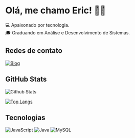 # Olá, me chamo Eric! 👋🏻 

💻 Apaixonado por tecnologia.<br>
🎓 Graduando em Análise e Desenvolvimento de Sistemas.


## Redes de contato

[![Blog](https://img.shields.io/badge/LinkedIn-0077B5?style=for-the-badge&logo=linkedin&logoColor=white)](https://www.linkedin.com/in/eric-camelo-silva-0048a9208/)

## GitHub Stats

![Github Stats](https://github-readme-stats.vercel.app/api?username=EricCamelo&show_icons=true&theme=)

[![Top Langs](https://github-readme-stats.vercel.app/api/top-langs/?username=anuraghazra)](https://github.com/anuraghazra/github-readme-stats)

## Tecnologias

![JavaScript](https://img.shields.io/badge/JavaScript-F7DF1E?style=for-the-badge&logo=javascript&logoColor=black)
![Java](https://img.shields.io/badge/Java-ED8B00?style=for-the-badge&logo=openjdk&logoColor=white)
![MySQL](https://img.shields.io/badge/MySQL-00000F?style=for-the-badge&logo=mysql&logoColor=white)
